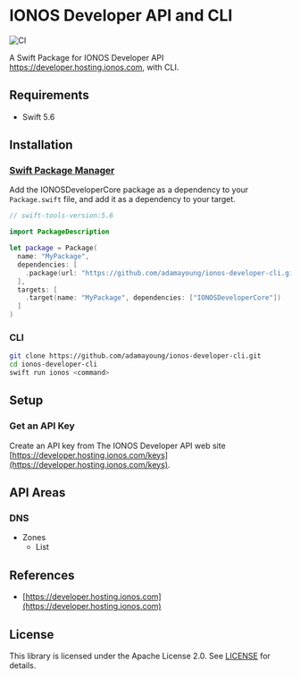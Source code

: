 # IONOS Developer API and CLI

![CI](https://github.com/adamayoung/ionos-developer-cli/workflows/CI/badge.svg)

A Swift Package for IONOS Developer API <https://developer.hosting.ionos.com>, with CLI.

## Requirements

* Swift 5.6

## Installation

### [Swift Package Manager](https://github.com/apple/swift-package-manager)

Add the IONOSDeveloperCore package as a dependency to your `Package.swift` file, and add it as a dependency to your target.

```swift
// swift-tools-version:5.6

import PackageDescription

let package = Package(
  name: "MyPackage",
  dependencies: [
    .package(url: "https://github.com/adamayoung/ionos-developer-cli.git", branch: "main")
  ],
  targets: [
    .target(name: "MyPackage", dependencies: ["IONOSDeveloperCore"])
  ]
)
```

### CLI

```bash
git clone https://github.com/adamayoung/ionos-developer-cli.git
cd ionos-developer-cli
swift run ionos <command>
```

## Setup

### Get an API Key

Create an API key from The IONOS Developer API web site [https://developer.hosting.ionos.com/keys](https://developer.hosting.ionos.com/keys).

## API Areas

### DNS

* Zones
  * List

## References

* [https://developer.hosting.ionos.com](https://developer.hosting.ionos.com)

## License

This library is licensed under the Apache License 2.0. See [LICENSE](https://github.com/adamayoung/ionos-developer-cli/blob/main/LICENSE) for details.
